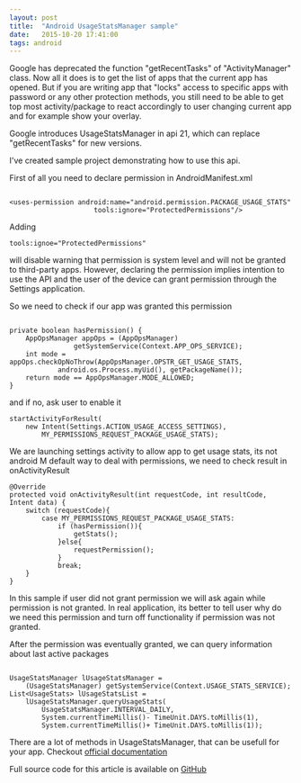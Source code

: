```yaml
---
layout: post
title:  "Android UsageStatsManager sample"
date:   2015-10-20 17:41:00
tags: android
---
```


Google has deprecated the function "getRecentTasks" of "ActivityManager" class. Now all it does is to get the list of apps that the current app has opened. But if you are writing app that "locks" access to specific apps with password or any other protection methods, you still need to be able to get top most activity/package to react accordingly to user changing current app and for example show your overlay.

Google introduces UsageStatsManager in api 21, which can replace "getRecentTasks" for new versions.

I've created sample project demonstrating how to use this api.

First of all you need to declare permission in AndroidManifest.xml

```

<uses-permission android:name="android.permission.PACKAGE_USAGE_STATS"
                     tools:ignore="ProtectedPermissions"/>

```

Adding  

```
tools:ignoe="ProtectedPermissions"

```

will disable warning that permission is system level and will not be granted to third-party apps. However, declaring the permission implies intention to use the API and the user of the device can grant permission through the Settings application.

So we need to check if our app was granted this permission

```

private boolean hasPermission() {
    AppOpsManager appOps = (AppOpsManager)
                getSystemService(Context.APP_OPS_SERVICE);
    int mode = appOps.checkOpNoThrow(AppOpsManager.OPSTR_GET_USAGE_STATS,
            android.os.Process.myUid(), getPackageName());
    return mode == AppOpsManager.MODE_ALLOWED;
}

```

and if no, ask user to enable it

```
startActivityForResult(
    new Intent(Settings.ACTION_USAGE_ACCESS_SETTINGS), 
        MY_PERMISSIONS_REQUEST_PACKAGE_USAGE_STATS);
```

We are launching settings activity to allow app to get usage stats, its not android M default way to deal with permissions, we need to check result in onActivityResult

```
@Override
protected void onActivityResult(int requestCode, int resultCode, Intent data) {
    switch (requestCode){
        case MY_PERMISSIONS_REQUEST_PACKAGE_USAGE_STATS:
            if (hasPermission()){
                getStats();
            }else{
                requestPermission();
            }
            break;
    }
}
```

In this sample if user did not grant permission we will ask again while permission is not granted. In real application, its better to tell user why do we need this permission and turn off functionality if permission was not granted.

After the permission was eventually granted, we can query information about last active packages

```

UsageStatsManager lUsageStatsManager = 
    (UsageStatsManager) getSystemService(Context.USAGE_STATS_SERVICE);
List<UsageStats> lUsageStatsList = 
    lUsageStatsManager.queryUsageStats(
        UsageStatsManager.INTERVAL_DAILY, 
        System.currentTimeMillis()- TimeUnit.DAYS.toMillis(1),
        System.currentTimeMillis()+ TimeUnit.DAYS.toMillis(1));

```


There are a lot of methods in UsageStatsManager, that can be usefull for your app. Checkout [official documentation](https://developer.android.com/reference/android/app/usage/UsageStatsManager.html)

Full source code for this article is available on [GitHub](https://github.com/timoshenkoav/USMSample) 


